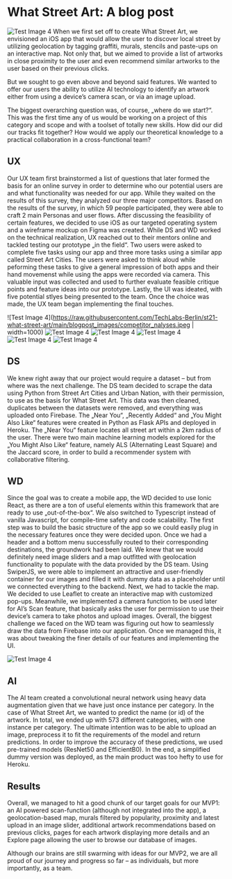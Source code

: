 # What Street Art: A blog post
![Test Image 4](https://raw.githubusercontent.com/TechLabs-Berlin/st21-what-street-art/main/blogpost_images/wsaposter3__1_.png)
When we first set off to create What Street Art, we envisioned an iOS app that would allow the user to discover local street by utilizing geolocation by tagging graffiti, murals, stencils and paste-ups on an interactive map. Not only that, but we aimed to provide a list of artworks in close proximity to the user and even recommend similar artworks to the user based on their previous clicks. 

But we sought to go even above and beyond said features. We wanted to offer our users the ability to utilize AI technology to identify an artwork either from using a device’s camera scan, or via an image upload. 

The biggest overarching question was, of course, „where do we start?“. This was the first time any of us would be working on a project of this category and scope and with a toolset of totally new skills. How did our did our tracks fit together? How would we apply our theoretical knowledge to a practical collaboration in a cross-functional team?



## UX

Our UX team first brainstormed a list of questions that later formed the basis for an online survey in order to determine who our potential users are and what functionality was needed for our app. While they waited on the results of this survey, they analyzed our three major competitors. Based on the results of the survey, in which 59 people participated, they were able to craft 2 main Personas and user flows. After discussing the feasibility of certain features, we decided to use iOS as our targeted operating system and a wireframe mockup on Figma was created. While DS and WD worked on the technical realization, UX reached out to their mentors online and tackled testing our prototype „in the field“. Two users were asked to complete five tasks using our app and three more tasks using a similar app called Street Art Cities. The users were asked to think aloud while peforming these tasks to give a general impression of both apps and their hand movemenst while using the apps were recorded via camera. This valuable input was collected and used to further evaluate feasible critique points and feature ideas into our prototype. Lastly, the UI was ideated, with five potential stlyes being presented to the team. Once the choice was made, the UX team began implementing the final touches.

![Test Image 4](https://raw.githubusercontent.com/TechLabs-Berlin/st21-what-street-art/main/blogpost_images/competitor_nalyses.jpeg | width=1000)
![Test Image 4](https://raw.githubusercontent.com/TechLabs-Berlin/st21-what-street-art/main/blogpost_images/user_flow.jpeg)
![Test Image 4](https://raw.githubusercontent.com/TechLabs-Berlin/st21-what-street-art/main/blogpost_images/persona_with_user_story.jpeg)
![Test Image 4](https://raw.githubusercontent.com/TechLabs-Berlin/st21-what-street-art/main/blogpost_images/user_survey.jpeg)
![Test Image 4](https://raw.githubusercontent.com/TechLabs-Berlin/st21-what-street-art/main/blogpost_images/user_testing_1_720.png)
![Test Image 4](https://raw.githubusercontent.com/TechLabs-Berlin/st21-what-street-art/main/blogpost_images/wireframes.jpeg)



## DS

We knew right away that our project would require a dataset – but from where was the next challenge. The DS team decided to scrape the data using Python from Street Art Cities and Urban Nation, with their permission, to use as the basis for What Street Art. This data was then cleaned, duplicates between the datasets were removed, and everything was uploaded onto Firebase. The „Near You“, „Recently Added“ and „You Might Also Like“ features were created in Python as Flask APIs and deployed in Heroku. The „Near You“ feature locates all street art within a 2km radius of the user. There were two main machine learning models explored for the „You Might Also Like“ feature, namely ALS (Alternating Least Square) and the Jaccard score, in order to build a recommender system with collaborative filtering.



## WD

Since the goal was to create a mobile app, the WD decided to use Ionic React, as there are a ton of useful elements within this framework that are ready to use „out-of-the-box“. We also switched to Typescript instead of vanilla Javascript, for compile-time safety and code scalability. The first step was to build the basic structure of the app so we could easily plug in the necessary features once they were decided upon. Once we had a header and a bottom menu successfully routed to their corresponding destinations, the groundwork had been laid. We knew that we would definitely need image sliders and a map outfitted with geolocation functionality to populate with the data provided by the DS team. Using SwiperJS, we were able to implement an attractive and user-friendly container for our images and filled it with dummy data as a placeholder until we connected everything to the backend. Next, we had to tackle the map. We decided to use Leaflet to create an interactive map with customized pop-ups. Meanwhile, we implemented a camera function to be used later for AI’s Scan feature, that basically asks the user for permission to use their device’s camera to take photos and upload images. Overall, the biggest challenge we faced on the WD team was figuring out how to seamlessly draw the data from Firebase into our application. Once we managed this, it was about tweaking the finer details of our features and implementing the UI.

![Test Image 4](https://raw.githubusercontent.com/TechLabs-Berlin/st21-what-street-art/main/blogpost_images/flowmapp___information_architecture.jpeg)


## AI

The AI team created a convolutional neural network using heavy data augmentation given that we have just once instance per category. In the case of What Street Art, we wanted to predict the name (or id) of the artwork. In total, we ended up with 573 different categories, with one instance per category. The ultimate intention was to be able to upload an image, preprocess it to fit the requirements of the model and return predictions.  In order to improve the accuracy of these predictions, we used pre-trained models (ResNet50 and EfficientB0). In the end, a simplified dummy version was deployed, as the main product was too hefty to use for Heroku.


## Results

Overall, we managed to hit a good chunk of our target goals for our MVP1: an AI powered scan-function (although not integrated into the app), a geolocation-based map, murals filtered by popularity, proximity and latest upload in an image slider, additional artwork recommendations based on previous clicks, pages for each artwork displaying more details and an Explore page allowing the user to browse our database of images. 

Although our brains are still swarming with ideas for our MVP2, we are all proud of our journey and progress so far – as individuals, but more importantly, as a team. 

